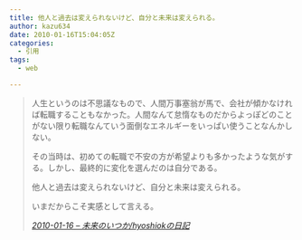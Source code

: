 ```yaml
---
title: 他人と過去は変えられないけど、自分と未来は変えられる。
author: kazu634
date: 2010-01-16T15:04:05Z
categories:
  - 引用
tags:
  - web

---
```

<div class="section">
<blockquote title="2010-01-16 - 未来のいつか/hyoshiokの日記" cite="http://d.hatena.ne.jp/hyoshiok/20100116#p1">
<p>
      人生というのは不思議なもので、人間万事塞翁が馬で、会社が傾かなければ転職することもなかった。人間なんて怠惰なものだからよっぽどのことがない限り転職なんていう面倒なエネルギーをいっぱい使うことなんかしない。
</p>

<p>
</p>

<p>
      その当時は、初めての転職で不安の方が希望よりも多かったような気がする。しかし、最終的に変化を選んだのは自分である。
</p>

<p>
</p>

<p>
      他人と過去は変えられないけど、自分と未来は変えられる。
</p>

<p>
</p>

<p>
      いまだからこそ実感として言える。
</p>

<p>
<cite><a href="http://d.hatena.ne.jp/hyoshiok/20100116#p1" onclick="__gaTracker('send', 'event', 'outbound-article', 'http://d.hatena.ne.jp/hyoshiok/20100116#p1', '2010-01-16 &#8211; 未来のいつか/hyoshiokの日記');" target="_blank">2010-01-16 &#8211; 未来のいつか/hyoshiokの日記</a></cite>
</p>
</blockquote>
</div>
